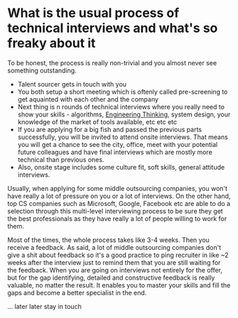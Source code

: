 # What is the usual process of technical interviews and what's so freaky about it

To be honest, the process is really non-trivial and you almost never see something outstanding. 
* Talent sourcer gets in touch with you
* You both setup a short meeting which is oftenly called pre-screening to get aquainted with each other and the company
* Next thing is n rounds of technical interviews where you really need to show your skills - algorithms, [Engineering Thinking](http://www.intuac.com/userport/john/writing/nthinking.html), system design, your knowledge of the market of tools available, etc etc etc
* If you are applying for a big fish and passed the previous parts successfully, you will be invited to attend onsite interviews. That means you will get a chance to see the city, office, meet with your potential future colleagues and have final interviews which are mostly more technical than previous ones. 
* Also, onsite stage includes some culture fit, soft skills, general attitude interviews. 

Usually, when applying for some middle outsourcing companies, you won't have really a lot of pressure on you or a lot of interviews. On the other hand, top CS companies such as Microsoft, Google, Facebook etc are able to do a selection through this multi-level interviewing process to be sure they get the best professionals as they have really a lot of people willing to work for them. 

Most of the times, the whole process takes like 3-4 weeks. Then you receive a feedback. 
As said, a lot of middle outsourcing companies don't give a shit about feedback so it's a good practice to ping recruiter in like ~2 weeks after the interview just to remind them that you are still waiting for the feedback. When you are going on interviews not entirely for the offer, but for the gap identifying, detailed and constructive feedback is really valuable, no matter the result. It enables you to master your skills and fill the gaps and become a better specialist in the end. 



... later later stay in touch